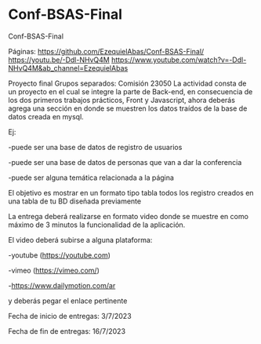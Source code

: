 # Conf-BSAS-Final
Conf-BSAS-Final

Páginas:
https://github.com/EzequielAbas/Conf-BSAS-Final/
https://youtu.be/-Ddl-NHvQ4M
https://www.youtube.com/watch?v=-Ddl-NHvQ4M&ab_channel=EzequielAbas

Proyecto final
Grupos separados: Comisión 23050
La actividad consta de un proyecto en el cual se integre la parte de Back-end, en consecuencia de los dos primeros trabajos prácticos, Front y Javascript, ahora deberás agrega una sección en donde se muestren los datos traídos de la base de datos creada en mysql.

Ej:

-puede ser una base de datos de registro de usuarios

-puede ser una base de datos de personas que van a dar la conferencia

-puede ser alguna temática relacionada a la página

El objetivo es mostrar en un formato tipo tabla todos los registro creados en una tabla de tu BD diseñada previamente

La entrega deberá realizarse en formato video donde se muestre en como máximo de 3 minutos la funcionalidad de la aplicación.

El video deberá subirse a alguna plataforma:

-youtube (https://youtube.com)

-vimeo (https://vimeo.com/)

-https://www.dailymotion.com/ar

y deberás pegar el enlace pertinente

 

Fecha de inicio de entregas: 3/7/2023

Fecha de fin de entregas: 16/7/2023

